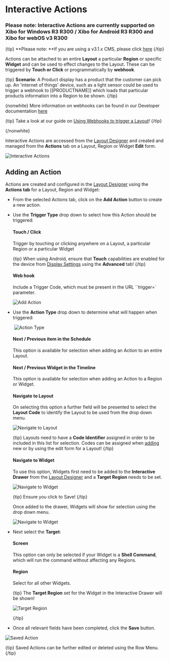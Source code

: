 # Interactive Actions

### Please note: Interactive Actions are currently supported on Xibo for Windows R3 R300 / Xibo for Android R3 R300 and Xibo for webOS v3 R300 

{tip}
**Please note: **If you are using a v3.1.x CMS, please click [here](layouts_interactive_actions.html)
{/tip}

Actions can be attached to an entire **Layout** a particular **Region** or specific **Widget** and can be used to effect changes to the Layout. These can be triggered by **Touch or Click** or programmatically by **webhook**.

{tip}
**Scenario**:
A Product display has a product that the customer can pick up. An 'internet of things' device, such as a light sensor could be used to trigger a webhook to [[PRODUCTNAME]] which loads that particular products information into a Region to be shown.
{/tip}

{nonwhite}
More information on webhooks can be found in our Developer documentation [here](https://xibo.org.uk/docs/developer/player-control/webhooks)

{tip}
Take a look at our guide on [Using Webhooks to trigger a Layout](https://community.xibo.org.uk/t/using-webhooks-to-trigger-a-layout/25124)!
{/tip}

{/nonwhite}

Interactive Actions are accessed from the [Layout Designer](layouts_designer.html) and created and managed from the **Actions** tab on a Layout, Region or Widget **Edit** form.

![Interactive Actions](img/v3_layouts_interactive_actions.png)

## Adding an Action

Actions are created and configured in the [Layout Designer](layouts_designer.html) using the **Actions tab** for a Layout, Region and Widget:

- From the selected Actions tab, click on the **Add Action** button to create a new action.

- Use the **Trigger Type** drop down to select how this Action should be triggered: 

  #### Touch / Click

  Trigger by touching or clicking anywhere on a Layout, a particular Region or a particular Widget

  {tip}
  When using Android, ensure that **Touch** capabilities are enabled for the device from [Display Settings](display_settings.html) using the **Advanced** tab!
  {/tip}

  #### Web hook

  Include a Trigger Code, which must be present in the URL ``trigger=` parameter.

  ![Add Action](img/v3_layouts_add_action.png)

- Use the **Action Type** drop down to determine what will happen when triggered:

  ​	![Action Type](img/v3_layouts_action_type.png)

  #### Next / Previous item in the Schedule 

  This option is available for selection when adding an Action to an entire Layout.

  #### Next / Previous Widget in the Timeline

  This option is available for selection when adding an Action to a Region or Widget.

  #### Navigate to Layout 

  On selecting this option a further field will be presented to select the **Layout Code** to identify the Layout to be used from the drop down menu. 

  ![Navigate to Layout](img/v3_layouts_action_navigate_layout.png)

  {tip}
Layouts need to have a **Code Identifier** assigned in order to be included in this list for selection. Codes can be assigned when [adding](https://xibo.org.uk/manual/en/layouts.html#add_layout) new or by using the edit form for a Layout!
  {/tip}
  
  #### Navigate to Widget 

  To use this option, Widgets first need to be added to the **Interactive Drawer** from the [Layout Designer](layouts_designer.html) and a **Target Region** needs to be set.

  ![Navigate to Widget](img/v3_layouts_actions_navigate_widgets.png)

  {tip}
Ensure you click to Save!
  {/tip}
  
  Once added to the drawer, Widgets will show for selection using the drop down menu.

  ![Navigate to Widget](img/v3_layouts_widget_action.png)

  

- Next select the **Target**:

  #### Screen

  This option can only be selected if your Widget is a **Shell Command**, which will run the command without affecting any Regions.

  #### Region

  Select for all other Widgets. 

  {tip}
  The **Target Region** set for the Widget in the Interactive Drawer will be shown!

  ![Target Region](img/v3_layouts_target_region.png)

  {/tip}

  

- Once all relevant fields have been completed, click the **Save** button.

![Saved Action](img/v3_layouts_action_saved.png)

{tip}
Saved Actions can be further edited or deleted using the Row Menu.
{/tip}
